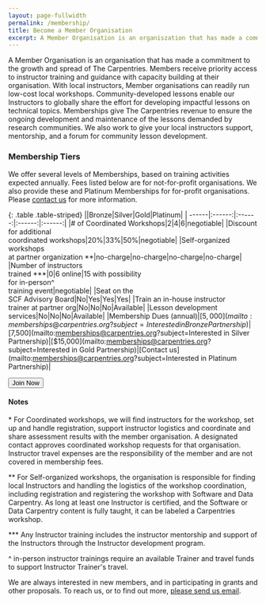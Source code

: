 ```yaml
---
layout: page-fullwidth
permalink: /membership/
title: Become a Member Organisation
excerpt: A Member Organisation is an organiszation that has made a commitment to the growth and spread of The Carpentries
---
```


A Member Organisation is an organisation that has made a commitment to the growth and spread of The Carpentries. Members receive priority access to instructor training and guidance with capacity building at their organisation. With local instructors, Member organisations can readily run low-cost local workshops. Community-developed lessons enable our Instructors to globally share the effort for developing impactful lessons on technical topics. Memberships give The Carpentries revenue to ensure the ongoing development and maintenance of the lessons demanded by research communities. We also work to give your local instructors support, mentorship, and a forum for community lesson development.

### Membership Tiers

We offer several levels of Memberships, based on training activities expected annually. Fees listed below are for not-for-profit organisations. We also provide these and Platinum Memberships for for-profit organisations. Please [contact us](mailto:memberships@carpentries.org) for more information.

{: .table .table-striped}
||Bronze|Silver|Gold|Platinum|
| ------|:------:|:------:|:------:|:------:|
|# of Coordinated Workshops|2|4|6|negotiable|
|Discount for additional <br>coordinated workshops|20%|33%|50%|negotiable|
|Self-organized workshops<br> at partner organization **|no-charge|no-charge|no-charge|no-charge|
|Number of instructors <br>trained ***|0|6 online|15 with possibility <br>for in-person^<br>training event|negotiable|
|Seat on the <br>SCF Advisory Board|No|Yes|Yes|Yes|
|Train an in-house instructor <br>trainer at partner org|No|No|No|Available|
|Lesson development <br>services|No|No|No|Available|
|Membership Dues (annual)|[$5,000](mailto:memberships@carpentries.org?subject=Interested in Bronze Partnership)|[$7,500](mailto:memberships@carpentries.org?subject=Interested in Silver Partnership)|[$15,000](mailto:memberships@carpentries.org?subject=Interested in Gold Partnership)|[Contact us](mailto:memberships@carpentries.org?subject=Interested in Platinum Partnership)|

<a href="https://carpentries.typeform.com/to/Hmfe6L">
  <button class="btn">
    Join Now
  </button>
</a>


#### Notes

\* For Coordinated workshops, we will find instructors for the workshop, set up and handle registration, support instructor logistics and coordinate and share assessment results with the member organisation. A designated contact approves coordinated workshop requests for that organisation. Instructor travel expenses are the responsibility of the member and are not covered in membership fees.

\*\* For Self-organized workshops, the organisation is responsible for finding local Instructors and handling the logistics of the workshop coordination, including registration and registering the workshop with Software and Data Carpentry. As long at least one Instructor is certified, and the Software or Data Carpentry content is fully taught, it can be labeled a Carpentries workshop.

\*\*\* Any Instructor training includes the instructor mentorship and support of the Instructors through the Instructor development program.

^ in-person instructor trainings require an available Trainer and travel funds to support Instructor Trainer's travel.

We are always interested in new members, and in participating in grants and other proposals. To reach us, or to
find out more, [please send us email](mailto:memberships@carpentries.org).
